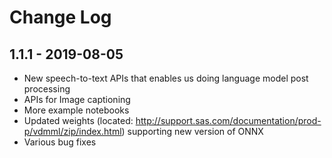 # Change Log

## 1.1.1 - 2019-08-05

- New speech-to-text APIs that enables us doing language model post processing
- APIs for Image captioning
- More example notebooks
- Updated weights (located: http://support.sas.com/documentation/prod-p/vdmml/zip/index.html) 
supporting new version of ONNX
- Various bug fixes